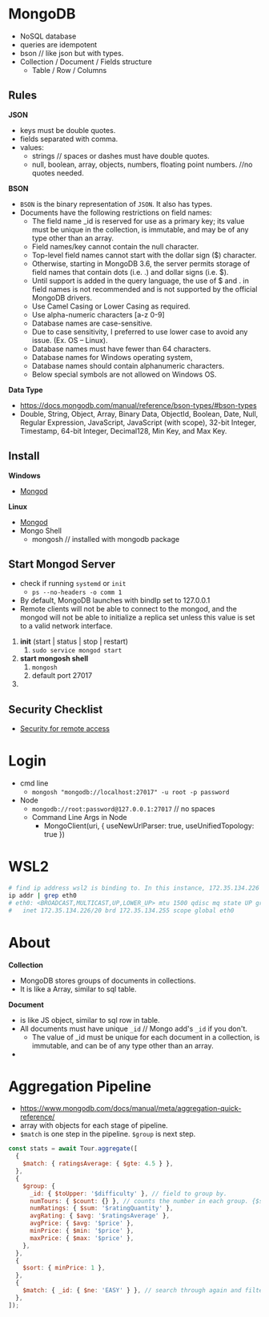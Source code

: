# MongoDB

- NoSQL database
- queries are idempotent
- bson // like json but with types.
- Collection / Document / Fields structure
  - Table / Row / Columns

## Rules

**JSON**

- keys must be double quotes.
- fields separated with comma.
- values:
  - strings // spaces or dashes must have double quotes.
  - null, boolean, array, objects, numbers, floating point numbers. //no quotes needed.

**BSON**

- `BSON` is the binary representation of `JSON`. It also has types.
- Documents have the following restrictions on field names:
  - The field name \_id is reserved for use as a primary key; its value must be unique in the collection, is immutable, and may be of any type other than an array.
  - Field names/key cannot contain the null character.
  - Top-level field names cannot start with the dollar sign ($) character.
  - Otherwise, starting in MongoDB 3.6, the server permits storage of field names that contain dots (i.e. .) and dollar signs (i.e. $).
  - Until support is added in the query language, the use of $ and . in field names is not recommended and is not supported by the official MongoDB drivers.
  - Use Camel Casing or Lower Casing as required.
  - Use alpha-numeric characters [a-z 0-9]
  - Database names are case-sensitive.
  - Due to case sensitivity, I preferred to use lower case to avoid any issue. (Ex. OS – Linux).
  - Database names must have fewer than 64 characters.
  - Database names for Windows operating system,
  - Database names should contain alphanumeric characters.
  - Below special symbols are not allowed on Windows OS.

**Data Type**

- https://docs.mongodb.com/manual/reference/bson-types/#bson-types
- Double, String, Object, Array, Binary Data, ObjectId, Boolean, Date, Null, Regular Expression, JavaScript, JavaScript (with scope), 32-bit Integer, Timestamp, 64-bit Integer, Decimal128, Min Key, and Max Key.

## Install

**Windows**

- [Mongod](https://www.mongodb.com/docs/manual/tutorial/install-mongodb-on-windows/)

**Linux**

- [Mongod](https://www.mongodb.com/docs/manual/administration/install-on-linux/)
- Mongo Shell
  - mongosh // installed with mongodb package

## Start Mongod Server

- check if running `systemd` or `init`
  - `ps --no-headers -o comm 1`
- By default, MongoDB launches with bindIp set to 127.0.0.1
- Remote clients will not be able to connect to the mongod, and the mongod will not be able to initialize a replica set unless this value is set to a valid network interface.

1. **init** (start | status | stop | restart)
   1. `sudo service mongod start`
2. **start mongosh shell**
   1. `mongosh`
   2. default port 27017
3.

## Security Checklist

- [Security for remote access](https://www.mongodb.com/docs/manual/administration/security-checklist/)

# Login

- cmd line
  - `mongosh "mongodb://localhost:27017" -u root -p password`
- Node
  - `mongodb://root:password@127.0.0.1:27017` // no spaces
  - Command Line Args in Node
    - MongoClient(uri, { useNewUrlParser: true, useUnifiedTopology: true })

# WSL2

```sh
# find ip address wsl2 is binding to. In this instance, 172.35.134.226 is ip to connect.
ip addr | grep eth0
# eth0: <BROADCAST,MULTICAST,UP,LOWER_UP> mtu 1500 qdisc mq state UP group default qlen 1000
#   inet 172.35.134.226/20 brd 172.35.134.255 scope global eth0
```

# About

**Collection**

- MongoDB stores groups of documents in collections.
- It is like a Array, similar to sql table.

**Document**

- is like JS object, similar to sql row in table.
- All documents must have unique `_id` // Mongo add's `_id` if you don't.
  - The value of \_id must be unique for each document in a collection, is immutable, and can be of any type other than an array.
-

# Aggregation Pipeline

- <https://www.mongodb.com/docs/manual/meta/aggregation-quick-reference/>
- array with objects for each stage of pipeline.
- `$match` is one step in the pipeline. `$group` is next step.

```js
const stats = await Tour.aggregate([
  {
    $match: { ratingsAverage: { $gte: 4.5 } },
  },
  {
    $group: {
      _id: { $toUpper: '$difficulty' }, // field to group by.
      numTours: { $count: {} }, // counts the number in each group. {$sum: 1} // same thing.
      numRatings: { $sum: '$ratingQuantity' },
      avgRating: { $avg: '$ratingsAverage' },
      avgPrice: { $avg: '$price' },
      minPrice: { $min: '$price' },
      maxPrice: { $max: '$price' },
    },
  },
  {
    $sort: { minPrice: 1 },
  },
  {
    $match: { _id: { $ne: 'EASY' } }, // search through again and filter.
  },
]);
```

